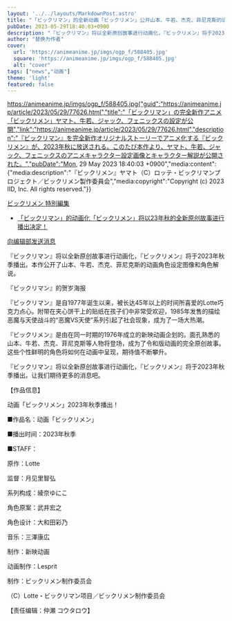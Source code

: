 ```yaml
---
layout: '../../layouts/MarkdownPost.astro'
title: "「ビックリマン」的全新动画「ビックリメン」公开山本、牛若、杰克、菲尼克斯的设定"
pubDate: 2023-05-29T18:40:03+0900
description: "『ビックリマン』将以全新原创故事进行动画化，『ビックリメン』将于2023年秋季播出。本作公开了山本、牛若、杰克、菲尼克斯的动画角色设定图像和角色解说。"
author: "替换为作者"
cover:
  url: 'https://animeanime.jp/imgs/ogp_f/588405.jpg'
  square: 'https://animeanime.jp/imgs/ogp_f/588405.jpg'
  alt: "cover"
tags: ["news","动画"]
theme: 'light'
featured: false
---
```


https://animeanime.jp/imgs/ogp_f/588405.jpg{"guid":"https://animeanime.jp/article/2023/05/29/77626.html","title":"「ビックリマン」の完全新作アニメ「ビックリメン」ヤマト、牛若、ジャック、フェニックスの設定が公開","link":"https://animeanime.jp/article/2023/05/29/77626.html","description":"『ビックリマン』を完全新作オリジナルストーリーでアニメ化する『ビックリメン』が、2023年秋に放送される。このたび本作より、ヤマト、牛若、ジャック、フェニックスのアニメキャラクター設定画像とキャラクター解説が公開された。","pubDate":"Mon, 29 May 2023 18:40:03 +0900","media:content":{"media:description":"『ビックリメン』ヤマト（C）ロッテ・ビックリマンプロジェクト／ビックリメン製作委員会","media:copyright":"Copyright (c) 2023 IID, Inc. All rights reserved."}}

<p class="list-short-title"><a class="linked-title" href="/special/2240/recent/%E3%83%93%E3%83%83%E3%82%AF%E3%83%AA%E3%83%A1%E3%83%B3">ビックリメン 特別編集</a></p>

<ul class="giga-list">
  <li class="item item--cate-news item--cate-news-latest item--subcate-latest"><a class="link" href="/article/2023/04/03/76541.html" title="「ビックリマン」のアニメ化「ビックリメン」23年秋完全新作オリジナルストーリーで放送決定！">「ビックリマン」的动画化「ビックリメン」将以23年秋的全新原创故事进行播出决定！</a></li>
</ul>

<p class="send-msg"><a class="link" href="https://www.iid.co.jp/contact/media_contact.html?recipient=anime" rel="nofollow"><i class="icon icon--mail"></i>向编辑部发送消息</a></p>

『ビックリマン』将以全新原创故事进行动画化，『ビックリメン』将于2023年秋季播出。本作公开了山本、牛若、杰克、菲尼克斯的动画角色设定图像和角色解说。

『ビックリマン』的贺岁海报

『ビックリマン』是自1977年诞生以来，被长达45年以上的时间所喜爱的Lotte巧克力点心。附带在夹心饼干上的贴纸在孩子们中非常受欢迎，1985年发售的描绘恶魔与天使战斗的“恶魔VS天使”系列引起了社会现象，成为了一场大热潮。

『ビックリメン』是由在同一时期的1976年成立的新映动画企划的。面孔熟悉的山本、牛若、杰克、菲尼克斯等人物将登场，成为了令和版动画的完全原创故事。这些个性鲜明的角色将如何在动画中呈现，期待值不断攀升。

『ビックリマン』将以全新原创故事进行动画化，『ビックリメン』将于2023年秋季播出。让我们期待更多的消息吧。

【作品信息】

动画「ビックリメン」2023年秋季播出！

■作品名：动画「ビックリメン」

■播出时间：2023年秋季

■STAFF：

原作：Lotte

监督：月见里智弘

系列构成：綾奈ゆにこ

角色原案：武井宏之

角色设计：大和田彩乃

音乐：三澤康広

制作：新映动画

动画制作：Lesprit

制作：ビックリメン制作委员会

（C）Lotte・ビックリマン项目／ビックリメン制作委员会

【责任编辑：仲瀬 コウタロウ】